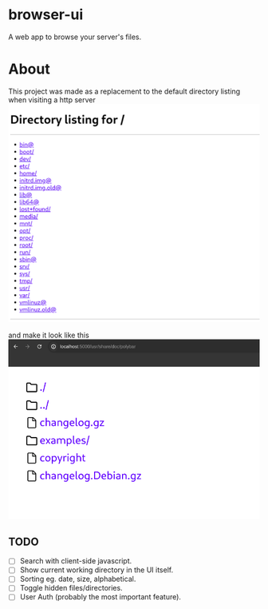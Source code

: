 # browser-ui

A web app to browse your server's files.

# About
This project was made as a replacement to the default directory listing when visiting a http server
![Big text showing the path and all the items below it in a filesystem directory](doc/example.png)

and make it look like this
![Filesystem directory contents with icons beside them to distinguish their type](doc/new.png)

## TODO
- [ ] Search with client-side javascript.
- [ ] Show current working directory in the UI itself.
- [ ] Sorting eg. date, size, alphabetical.
- [ ] Toggle hidden files/directories.
- [ ] User Auth (probably the most important feature).
